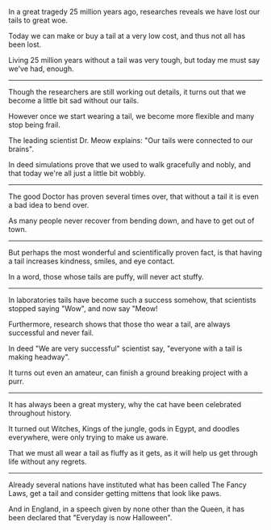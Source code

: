 In a great tragedy 25 million years ago,
researches reveals we have lost our tails to great woe.

Today we can make or buy a tail at a very low cost,
and thus not all has been lost.

Living 25 million years without a tail was very tough,
but today me must say we've had, enough.

---

Though the researchers are still working out details,
it turns out that we become a little bit sad without our tails.

However once we start wearing a tail,
we become more flexible and many stop being frail.

The leading scientist Dr. Meow explains:
"Our tails were connected to our brains".

In deed simulations prove that we used to walk gracefully and nobly,
and that today we're all just a little bit wobbly.

----

The good Doctor has proven several times over,
that without a tail it is even a bad idea to bend over.

As many people never recover from bending down,
and have to get out of town.

---

But perhaps the most wonderful and scientifically proven fact,
is that having a tail increases kindness, smiles, and eye contact.

In a word, those whose tails are puffy,
will never act stuffy.

---

In laboratories tails have become such a success somehow,
that scientists stopped saying "Wow", and now say "Meow!

Furthermore, research shows that those tho wear a tail,
are always successful and never fail.

In deed "We are very successful" scientist say,
"everyone with a tail is making headway".

It turns out even an amateur,
can finish a ground breaking project with a purr.

---

It has always been a great mystery,
why the cat have been celebrated throughout history.

It turned out Witches, Kings of the jungle, gods in Egypt, and doodles everywhere,
were only trying to make us aware.

That we must all wear a tail as fluffy as it gets,
as it will help us get through life without any regrets.

---

Already several nations have instituted what has been called The Fancy Laws,
get a tail and consider getting mittens that look like paws.

And in England, in a speech given by none other than the Queen,
it has been declared that "Everyday is now Halloween".
